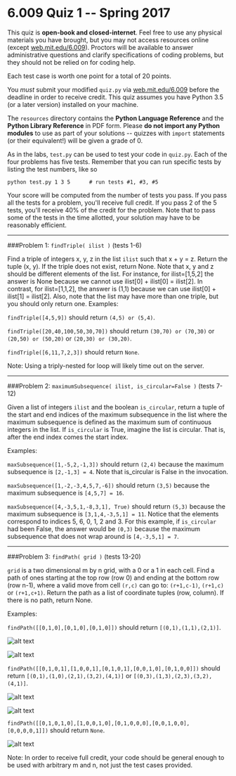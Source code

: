 6.009 Quiz 1 -- Spring 2017
============================

This quiz is **open-book and closed-internet**.
Feel free to use any physical materials you have brought, but you may not access resources online (except [web.mit.edu/6.009](https://web.mit.edu/6.009)). Proctors will be available to answer administrative questions and clarify specifications of coding problems, but they should not be relied on for coding help.

Each test case is worth one point for a total of 20 points.

You *must* submit your modified `quiz.py` via [web.mit.edu/6.009](https://web.mit.edu/6.009) before the deadline in order to receive credit.  This quiz assumes you have Python 3.5 (or a later version) installed on your machine.

The `resources` directory contains the **Python Language Reference**
and the **Python Library Reference** in PDF form.  Please **do not import any Python modules** to use as part of your solutions -- quizzes with `import` statements (or their equivalent!) will be given a grade of 0.

As in the labs, `test.py` can be used to test your code in `quiz.py`.  Each of the four problems has five tests.  Remember that you can run specific tests by listing the test numbers, like so

	python test.py 1 3 5      # run tests #1, #3, #5
	
Your score will be computed from the number of tests you pass.  If you pass all the tests for a problem, you'll receive full credit.  If you pass 2 of the 5 tests, you'll receive 40% of the credit for the problem.  Note that to pass some of the tests in the time allotted, your solution may have to be reasonably efficient.


---
###Problem 1: `findTriple( ilist )` (tests 1-6)

Find a triple of integers x, y, z in the list `ilist` such that x + y = z. Return the tuple (x, y). If the triple does not exist, return None. Note that x, y and z should be different elements of the list. For instance, for ilist=[1,5,2] the answer is None because we cannot use ilist[0] + ilist[0] = ilist[2]. In contrast, for ilist=[1,1,2], the answer is (1,1) because we can use ilist[0] + ilist[1] = ilist[2]. Also, note that the list may have more than one triple, but you should only return one. 
Examples:

`findTriple([4,5,9])` should return `(4,5) or (5,4)`.

`findTriple([20,40,100,50,30,70])` should return `(30,70) or (70,30)` or `(20,50) or (50,20)` or `(20,30) or (30,20)`.

`findTriple([6,11,7,2,3])` should return `None`.

Note: Using a triply-nested for loop will likely time out on the server.


---
###Problem 2: `maximumSubsequence( ilist, is_circular=False )` (tests 7-12)

Given a list of integers `ilist` and the boolean `is_circular`, return a tuple of the start and end indices of the maximum subsequence in the list where the maximum subsequence is defined as the maximum sum of continuous integers in the list. If `is_circular` is True, imagine the list is circular. That is, after the end index comes the start index.

Examples:

`maxSubsequence([1,-5,2,-1,3])` should return `(2,4)` because the maximum subsequence is `[2,-1,3] = 4`. Note that is_circular is False in the invocation.

`maxSubsequence([1,-2,-3,4,5,7,-6])` should return `(3,5)` because the maximum subsequence is `[4,5,7] = 16`.

`maxSubsequence([4,-3,5,1,-8,3,1], True)` should return `(5,3)` because the maximum subsequence is `[3,1,4,-3,5,1] = 11`. Notice that the elements correspond to indices 5, 6, 0, 1, 2 and 3. For this example, if `is_circular` had been False, the answer would be `(0,3)` because the maximum subsequence that does not wrap around is `[4,-3,5,1] = 7`.


---
###Problem 3: `findPath( grid )` (tests 13-20)

`grid` is a two dimensional m by n grid, with a 0 or a 1 in each cell. Find a path of ones starting at the top row (row 0) and ending at the bottom row (row n-1), where a valid move from cell `(r,c)` can go to: `(r+1,c-1)`, `(r+1,c)` or `(r+1,c+1)`. Return the path as a list of coordinate tuples (row, column). If there is no path, return None.

Examples:

`findPath([[0,1,0],[0,1,0],[0,1,0]])` should return `[(0,1),(1,1),(2,1)]`.


![alt text](markdown_resources/smallGrid.png)

![alt text](markdown_resources/smallGrid_red.png)


`findPath([[0,1,0,1],[1,0,0,1],[0,1,0,1],[0,0,1,0],[0,1,0,0]])` should return `[(0,1),(1,0),(2,1),(3,2),(4,1)]` or `[(0,3),(1,3),(2,3),(3,2),(4,1)]`.

![alt text](markdown_resources/twoPaths.png)

![alt text](markdown_resources/twoPaths_red.png)

`findPath([[0,1,0,1,0],[1,0,0,1,0],[0,1,0,0,0],[0,0,1,0,0],[0,0,0,0,1]])` should return `None`.

![alt text](markdown_resources/noPath.png)

Note: In order to receive full credit, your code should be general enough to be used with arbitrary m and n, not just the test cases provided.

